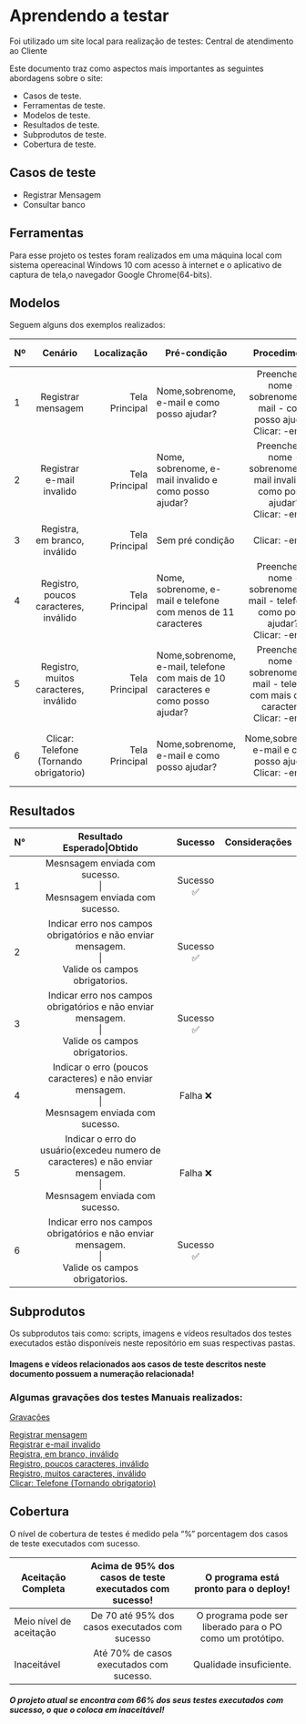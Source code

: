 # Aprendendo a testar
Foi utilizado um site local para realização de testes: Central de atendimento ao Cliente

Este documento traz como aspectos mais importantes as seguintes abordagens sobre o site:


* Casos de teste. 
* Ferramentas de teste. 
* Modelos de teste. 
* Resultados de teste. 
* Subprodutos de teste. 
* Cobertura de teste. 

## Casos de teste

* Registrar Mensagem
* Consultar banco



## Ferramentas

Para esse projeto os testes foram realizados em uma máquina local com sistema opereacinal Windows 10 com acesso à internet e o aplicativo de captura de tela,o navegador Google Chrome(64-bits).

## Modelos

Seguem alguns dos exemplos realizados:



| Nº | Cenário | Localização | Pré-condição | Procedimento | Resultado esperado:
| ------------- |:-------------:| -----:| ------------- |:-------------:| -----:|
| 1 | Registrar mensagem | Tela Principal | Nome,sobrenome, e-mail e como posso ajudar? | Preencher: - nome - sobrenome - e-mail - como posso ajudar?<br/> Clicar: -enviar| Mensagem enviada com sucesso!. |
| 2  | Registrar e-mail invalido| Tela Principal | Nome, sobrenome, e-mail invalido e como posso ajudar? | Preencher: - nome - sobrenome - e-mail invalido e como posso ajudar? <br/> Clicar: -enviar | Indicar erro nos campos obrigatórios e não enviar mensagem. |
| 3 | Registra, em branco, inválido | Tela Principal | Sem pré condição | Clicar: -enviar | Indicar o erro e enviar mensagem. |
| 4 | Registro, poucos caracteres, inválido | Tela Principal | Nome, sobrenome, e-mail e telefone com menos de 11 caracteres | Preencher: - nome - sobrenome - e-mail - telefone - como posso ajudar?. <br/> Clicar: -enviar | Indicar o erro (poucos caracteres) e não enviar mensagem. |
| 5 | Registro, muitos caracteres, inválido | Tela Principal | Nome,sobrenome, e-mail, telefone com mais de 10 caracteres e como posso ajudar? | Preencher: - nome - sobrenome - e-mail - telefone com mais de 11 caracteres  <br/> Clicar: -enviar | Indicar o erro(excedeu caracteres) e não enviar enviar mensagem. |
| 6 | Clicar: Telefone (Tornando obrigatorio)  | Tela Principal | Nome,sobrenome, e-mail e como posso ajudar? | Nome,sobrenome, e-mail e como posso ajudar? <br/> Clicar: -enviar | Indicar o erro campos obrigatorios e não enviar mensagem. |


## Resultados

|N°|Resultado <br/> Esperado\|Obtido|  Sucesso  |Considerações|
| ------------- |:----------------:|:--------:| ------------- |
|1|Mesnsagem enviada com sucesso. <br/> \| <br/> Mesnsagem enviada com sucesso.|Sucesso ✅|
|2|Indicar erro nos campos obrigatórios e não enviar mensagem. <br/> \| <br/> Valide os campos obrigatorios. | Sucesso ✅|
|3|Indicar erro nos campos obrigatórios e não enviar mensagem. <br/> \| <br/> Valide os campos obrigatorios. | Sucesso ✅|
|4|Indicar o erro (poucos caracteres) e não enviar mensagem. <br/> \| <br/> Mesnsagem enviada com sucesso. | Falha ❌|
|5|Indicar o erro do usuário(excedeu numero de caracteres) e não  enviar mensagem. <br/> \| <br/> Mesnsagem enviada com sucesso. | Falha ❌|
|6|Indicar erro nos campos obrigatórios e não enviar mensagem. <br/> \| <br/> Valide os campos obrigatorios. | Sucesso ✅|


## Subprodutos
Os subprodutos tais como: scripts, imagens e vídeos resultados dos testes executados estão disponíveis neste repositório em suas respectivas pastas.
#### Imagens e vídeos relacionados aos casos de teste descritos neste documento possuem a numeração relacionada!


### Algumas gravações dos testes Manuais realizados:


[Gravações](https://github.com/gabrielviana33/Aprendendo-a-testar/tree/main/Videos)


[Registrar mensagem](https://github.com/gabrielviana33/Aprendendo-a-testar/blob/04327777e2b591962e86ffdf1a75e2039b270e9b/Videos/T1.webm)</br>
[Registrar e-mail invalido](Videos/T2.mp4)</br>
[Registra, em branco, inválido](Videos/T3.mp4)</br>
[Registro, poucos caracteres, inválido](Videos/T4.mp4)</br>
[Registro, muitos caracteres, inválido](Videos/T5.mp4)</br>
[Clicar: Telefone (Tornando obrigatorio)](Videos/T6.mp4)

## Cobertura

O nível de cobertura de testes é medido pela “%” porcentagem dos casos de teste executados com sucesso.

|Aceitação Completa |Acima de 95% dos casos de teste executados com sucesso!|O programa está pronto para o deploy!|
| ------------- |:----------------:|:--------:|
|Meio nível de aceitação|De 70 até 95% dos casos executados com sucesso|O programa pode ser liberado para o PO como um protótipo.|
|Inaceitável|Até 70% de casos executados com sucesso.|Qualidade insuficiente.|

##### O projeto atual se encontra com 66% dos seus testes executados com sucesso, o que o coloca em inaceitável!


<br/> 

